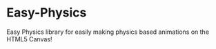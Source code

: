 # Easy-Physics
Easy Physics library for easily making physics based animations on the HTML5 Canvas!
